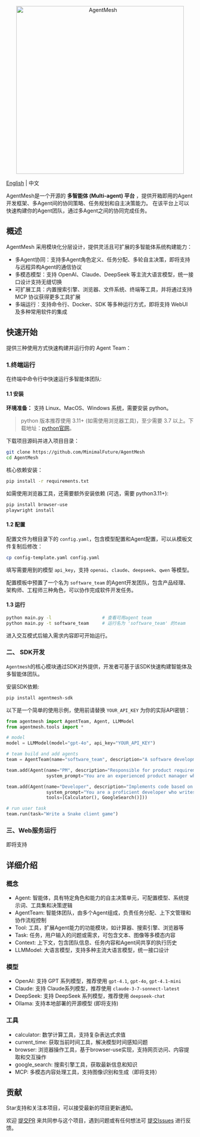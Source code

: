 <p align="center"><img src= "https://github.com/user-attachments/assets/743bb0da-3070-4e89-b744-e7b3ab886fe8" alt="AgentMesh" width="450" /></p>


<a href="/README.md">English</a> | 中文

AgentMesh是一个开源的 **多智能体 (Multi-agent) 平台** ，提供开箱即用的Agent开发框架、多Agent间的协同策略、任务规划和自主决策能力。
在该平台上可以快速构建你的Agent团队，通过多Agent之间的协同完成任务。

## 概述

AgentMesh 采用模块化分层设计，提供灵活且可扩展的多智能体系统构建能力：

- 多Agent协同：支持多Agent角色定义、任务分配、多轮自主决策，即将支持与远程异构Agent的通信协议
- 多模态模型：支持 OpenAI、Claude、DeepSeek 等主流大语言模型，统一接口设计支持无缝切换
- 可扩展工具：内置搜索引擎、浏览器、文件系统、终端等工具，并将通过支持 MCP 协议获得更多工具扩展
- 多端运行：支持命令行、Docker、SDK 等多种运行方式，即将支持 WebUI 及多种常用软件的集成

## 快速开始

提供三种使用方式快速构建并运行你的 Agent Team：

### 1.终端运行

在终端中命令行中快速运行多智能体团队:

#### 1.1 安装

**环境准备：** 支持 Linux、MacOS、Windows 系统，需要安装 python。

> python 版本推荐使用 3.11+ (如需使用浏览器工具)，至少需要 3.7
> 以上。下载地址：[python官网](https://www.python.org/downloads/)。

下载项目源码并进入项目目录：

```bash
git clone https://github.com/MinimalFuture/AgentMesh
cd AgentMesh
```

核心依赖安装：

```bash
pip install -r requirements.txt
```

如需使用浏览器工具，还需要额外安装依赖 (可选，需要 python3.11+):

```bash
pip install browser-use
playwright install
```

#### 1.2 配置

配置文件为根目录下的 `config.yaml`，包含模型配置和Agent配置，可以从模板文件复制后修改：

```bash
cp config-template.yaml config.yaml
```

填写需要用到的模型 `api_key`，支持 `openai`、`claude`、`deepseek`、`qwen` 等模型。

配置模板中预置了一个名为 `software_team` 的Agent开发团队，包含产品经理、架构师、工程师三种角色，可以协作完成软件开发任务。

#### 1.3 运行

```bash
python main.py -l                   # 查看可用agent team                 
python main.py -t software_team     # 运行名为 'software_team' 的team
```

进入交互模式后输入需求内容即可开始运行。

### 二、 SDK开发

`Agentmesh`的核心模块通过SDK对外提供，开发者可基于该SDK快速构建智能体及多智能体团队。

安装SDK依赖:

```bash
pip install agentmesh-sdk
```

以下是一个简单的使用示例，使用前请替换 `YOUR_API_KEY` 为你的实际API密钥：

```python
from agentmesh import AgentTeam, Agent, LLMModel
from agentmesh.tools import *

# model
model = LLMModel(model="gpt-4o", api_key="YOUR_API_KEY")

# team build and add agents
team = AgentTeam(name="software_team", description="A software development team", model=model)

team.add(Agent(name="PM", description="Responsible for product requirements and documentation",
               system_prompt="You are an experienced product manager who creates clear and comprehensive PRDs"))

team.add(Agent(name="Developer", description="Implements code based on PRD and architecture design", model=model,
               system_prompt="You are a proficient developer who writes clean, efficient, and maintainable code. Follow the PRD requirements and architecture guidelines precisely",
               tools=[Calculator(), GoogleSearch()]))

# run user task
team.run(task="Write a Snake client game")
```

### 三、Web服务运行

即将支持

## 详细介绍

### 概念

- Agent: 智能体，具有特定角色和能力的自主决策单元，可配置模型、系统提示词、工具集和决策逻辑
- AgentTeam: 智能体团队，由多个Agent组成，负责任务分配、上下文管理和协作流程控制
- Tool: 工具，扩展Agent能力的功能模块，如计算器、搜索引擎、浏览器等
- Task: 任务，用户输入的问题或需求，可包含文本、图像等多模态内容
- Context: 上下文，包含团队信息、任务内容和Agent间共享的执行历史
- LLMModel: 大语言模型，支持多种主流大语言模型，统一接口设计

### 模型

- OpenAI: 支持 GPT 系列模型，推荐使用 `gpt-4.1`, `gpt-4o`, `gpt-4.1-mini`
- Claude: 支持 Claude系列模型，推荐使用 `claude-3-7-sonnect-latest`
- DeepSeek: 支持 DeepSeek 系列模型，推荐使用 `deepseek-chat`
- Ollama: 支持本地部署的开源模型 (即将支持)

### 工具

- calculator: 数学计算工具，支持复杂表达式求值
- current_time: 获取当前时间工具，解决模型时间感知问题
- browser: 浏览器操作工具，基于browser-use实现，支持网页访问、内容提取和交互操作
- google_search: 搜索引擎工具，获取最新信息和知识
- MCP: 多模态内容处理工具，支持图像识别和生成（即将支持）

## 贡献

Star支持和关注本项目，可以接受最新的项目更新通知。

欢迎 [提交PR](https://github.com/MinimalFuture/AgentMesh/pulls)
来共同参与这个项目，遇到问题或有任何想法可 [提交Issues](https://github.com/MinimalFuture/AgentMesh/issues) 进行反馈。
